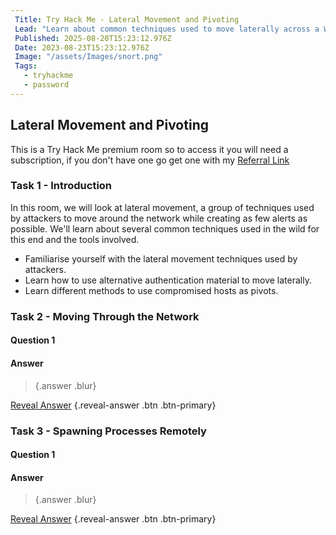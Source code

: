 ```yaml
---
 Title: Try Hack Me - Lateral Movement and Pivoting
 Lead: "Learn about common techniques used to move laterally across a Windows network." 
 Published: 2025-08-20T15:23:12.976Z 
 Date: 2023-08-23T15:23:12.976Z 
 Image: "/assets/Images/snort.png" 
 Tags: 
   - tryhackme 
   - password
---
```


## Lateral Movement and Pivoting

This is a Try Hack Me premium room so to access it you will need a subscription, if you don't have one go get one with my [Referral Link](https://tryhackme.com/signup?referrer=638ca30a6675850049e4858e)

### Task 1 - Introduction

In this room, we will look at lateral movement, a group of techniques used by attackers to move around the network while creating as few alerts as possible. We'll learn about several common techniques used in the wild for this end and the tools involved.

* Familiarise yourself with the lateral movement techniques used by attackers.
* Learn how to use alternative authentication material to move laterally.
* Learn different methods to use compromised hosts as pivots.

### Task 2 - Moving Through the Network

#### Question 1



#### Answer
>  {.answer .blur}

[Reveal Answer](#) {.reveal-answer .btn .btn-primary}

### Task 3 - Spawning Processes Remotely

#### Question 1



#### Answer
>  {.answer .blur}

[Reveal Answer](#) {.reveal-answer .btn .btn-primary}